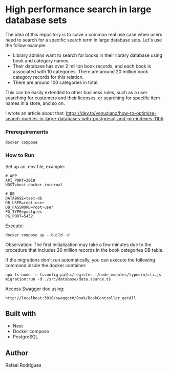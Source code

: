 # High performance search in large database sets

The idea of this repository is to solve a common real use case when users need to search for a specific search term in large database sets.
Let's use the follow example:
* Library admins want to search for books in their library database using book and category names.
* Their database has over 2 million book records, and each book is associated with 10 categories. There are around 20 million book category records for this relation.
* There are around 100 categories in total.

This can be easily extended to other business rules, such as a user searching for customers and their licenses, or searching for specific item names in a store, and so on.

I wrote an article about that: https://dev.to/venuziano/how-to-optimize-search-queries-in-large-databases-with-postgresql-and-gin-indexes-11b5

### Prerequirements

```
docker compose
```

### How to Run

Set up an .env file, example:

```
# APP
API_PORT=3010
HOST=host.docker.internal

# DB
DATABASE=test-db
DB_USER=root-user
DB_PASSWORD=root-user
PG_TYPE=postgres
PG_PORT=5432
```

Execute:
```
docker compose up --build -d
```

Observation:
The first initialization may take a few minutes due to the procedure that includes 20 million records in the book categories DB table.

If the migrations don't run automatically, you can execute the following command inside the docker container:
```
npx ts-node -r tsconfig-paths/register ./node_modules/typeorm/cli.js migration:run -d ./src/database/data.source.ts
```

Access Swagger doc using:
```
http://localhost:3010/swagger#/Book/BookController_getAll
```

## Built with

* Nest
* Docker compose
* PostgreSQL

## Author

Rafael Rodrigues

